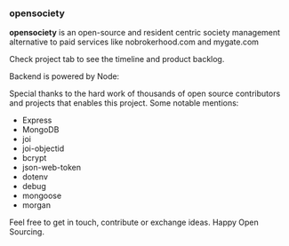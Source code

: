 ### opensociety

**opensociety** is an open-source and resident centric society management alternative to paid services like nobrokerhood.com and mygate.com

Check project tab to see the timeline and product backlog.

Backend is powered by Node:

Special thanks to the hard work of thousands of open source contributors and projects that enables this project. Some notable mentions:

- Express
- MongoDB
- joi
- joi-objectid
- bcrypt
- json-web-token
- dotenv
- debug
- mongoose
- morgan

Feel free to get in touch, contribute or exchange ideas.
Happy Open Sourcing.
